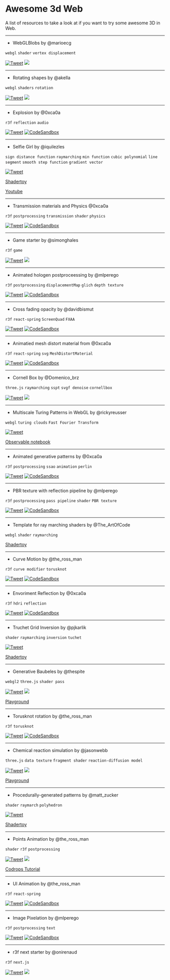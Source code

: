 # Awesome 3d Web

A list of resources to take a look at if you want to try some awesome 3D in Web.

---
* WebGLBlobs by @marioecg

`webgl` `shader` `vertex displacement`

[![Tweet](https://img.shields.io/twitter/url/http/shields.io.svg?style=social)](https://twitter.com/marioecg/status/1354109672429654023)
   [![](https://img.shields.io/github/stars/codrops/WebGLBlobs?style=social&label=Github)](https://github.com/codrops/WebGLBlobs/)


---
* Rotating shapes by @akella

`webgl` `shaders` `rotation`


   [![Tweet](https://img.shields.io/twitter/url/http/shields.io.svg?style=social)](https://mobile.twitter.com/codrops/status/1356958704919314437)
   [![](https://img.shields.io/github/stars/akella/RotatingShapes?style=social&label=Github)](https://github.com/akella/RotatingShapes/)



---
* Explosion by @0xca0a

`r3f` `reflection` `audio` 

   [![Tweet](https://img.shields.io/twitter/url/http/shields.io.svg?style=social)](https://twitter.com/0xca0a/status/1357346054635544584)
[![CodeSandbox](https://img.shields.io/badge/Open%20in-CodeSandbox-blue?style=flat-square&logo=codesandbox)](https://codesandbox.io/s/sound-test-dvokj)   



---
* Selfie Girl by @iquilezles


`sign distance function` `raymarching` `min function` `cubic polynomial` `line segment` `smooth step function` `gradient vector`

[![Tweet](https://img.shields.io/twitter/url/http/shields.io.svg?style=social)](https://twitter.com/iquilezles/status/1332491882027384832)

[Shadertoy](https://www.shadertoy.com/view/WsSBzh)

[Youtube](https://www.youtube.com/watch?v=8--5LwHRhjk)


---
* Transmission materials and Physics @0xca0a

`r3f` `postprocessing` `transmission` `shader` `physics`

   [![Tweet](https://img.shields.io/twitter/url/http/shields.io.svg?style=social)](https://twitter.com/0xca0a/status/1348325348690317319)
[![CodeSandbox](https://img.shields.io/badge/Open%20in-CodeSandbox-blue?style=flat-square&logo=codesandbox)](https://codesandbox.io/s/r3f-ibl-envmap-simple-6ebrr)   


---
* Game starter by @simonghales

`r3f` `game`


   [![Tweet](https://img.shields.io/twitter/url/http/shields.io.svg?style=social)](https://twitter.com/simonghales/status/1347099945971564549)
[![](https://img.shields.io/github/stars/simonghales/react-three-game-starter?style=social&label=Github)](https://github.com/simonghales/react-three-game-starter)




---
* Animated hologen postproceessing by @mlperego

`r3f` `postprocessing` `displacementMap` `glich` `depth texture`

   [![Tweet](https://img.shields.io/twitter/url/http/shields.io.svg?style=social)](https://twitter.com/mlperego/status/1347616281638432770)
[![CodeSandbox](https://img.shields.io/badge/Open%20in-CodeSandbox-blue?style=flat-square&logo=codesandbox)](https://codesandbox.io/s/gwmd3)   



---
* Cross fading opacity by @davidbismut

`r3f` `react-spring` `ScreenQuad` `FXAA`

   [![Tweet](https://img.shields.io/twitter/url/http/shields.io.svg?style=social)](https://twitter.com/davidbismut/status/1347910911311405058)
[![CodeSandbox](https://img.shields.io/badge/Open%20in-CodeSandbox-blue?style=flat-square&logo=codesandbox)](https://xm76k.csb.app/)   

---
* Animatied mesh distort material from @0xca0a

`r3f` `react-spring` `svg` `MeshDistortMaterial`

   [![Tweet](https://img.shields.io/twitter/url/http/shields.io.svg?style=social)](https://twitter.com/0xca0a/status/1347490916685254656)
   [![CodeSandbox](https://img.shields.io/badge/Open%20in-CodeSandbox-blue?style=flat-square&logo=codesandbox)](https://codesandbox.io/s/charming-ritchie-5oufp)


--- 
* Cornell Box by @Domenico_brz

`three.js` `raymarching` `sspt` `svgf denoise` `cornellbox`


   [![Tweet](https://img.shields.io/twitter/url/http/shields.io.svg?style=social)](https://twitter.com/Domenico_brz/status/1347983328083927042)
   [![](https://img.shields.io/github/stars/Domenicobrz/SSPT-in-threejs?style=social&label=Github)](https://github.com/Domenicobrz/SSPT-in-threejs)


---
* Multiscale Turing Patterns in WebGL by @rickyreusser

`webgl` `turing clouds` `Fast Fourier Transform`

   [![Tweet](https://img.shields.io/twitter/url/http/shields.io.svg?style=social)](https://twitter.com/rickyreusser/status/1345644182224814085)

[Observable notebook](https://observablehq.com/@rreusser/multiscale-turing-patterns-in-webgl)


---
* Animated generative patterns by @0xca0a

`r3f` `postprocessing` `ssao` `animation` `perlin`

   [![Tweet](https://img.shields.io/twitter/url/http/shields.io.svg?style=social)](https://twitter.com/0xca0a/status/1345737612024295424)
   [![CodeSandbox](https://img.shields.io/badge/Open%20in-CodeSandbox-blue?style=flat-square&logo=codesandbox)](https://codesandbox.io/s/perlin-cubes-forked-w9myx)



---
* PBR texture with reflection pipeline by @mlperego

`r3f` `postprocessing` `pass pipeline` `shader` `PBR texture`

   [![Tweet](https://img.shields.io/twitter/url/http/shields.io.svg?style=social)](https://twitter.com/mlperego/status/1344349221835698179)
   [![CodeSandbox](https://img.shields.io/badge/Open%20in-CodeSandbox-blue?style=flat-square&logo=codesandbox)](https://vn56b.csb.app/)


---
* Template for ray marching shaders by @The_ArtOfCode

`webgl` `shader` `raymarching`

[Shadertoy](https://www.shadertoy.com/view/WtGXDD)

---
* Curve Motion by @the_ross_man

`r3f` `curve modifier` `torusknot`

   [![Tweet](https://img.shields.io/twitter/url/http/shields.io.svg?style=social)](https://twitter.com/the_ross_man/status/1343952509807849472)
   [![CodeSandbox](https://img.shields.io/badge/Open%20in-CodeSandbox-blue?style=flat-square&logo=codesandbox)](https://e0res.csb.app/)


---
* Envoriment Reflection by @0xca0a

`r3f` `hdri` `reflection`

   [![Tweet](https://img.shields.io/twitter/url/http/shields.io.svg?style=social)](https://twitter.com/0xca0a/status/1343355005911392257)
   [![CodeSandbox](https://img.shields.io/badge/Open%20in-CodeSandbox-blue?style=flat-square&logo=codesandbox)](https://codesandbox.io/s/flakes-grading-wvgxp)


---
* Truchet Grid Inversion by @pjkarlik 

`shader` `raymarching` `inversion` `tuchet`

  [![Tweet](https://img.shields.io/twitter/url/http/shields.io.svg?style=social)](https://twitter.com/Shadertoy/status/1343647195111673857)

[Shadertoy](https://www.shadertoy.com/view/wl3yDn)

--- 
* Generative Baubeles by @thespite 

`webgl2` `three.js` `shader pass`
   
   [![Tweet](https://img.shields.io/twitter/url/http/shields.io.svg?style=social)](https://twitter.com/thespite/status/1342532096355676161)
   [![](https://img.shields.io/github/stars/spite/baubles?style=social&label=Github)](https://github.com/spite/baubles)
   
[Playground](https://spite.github.io/baubles/)

---
*  Torusknot rotation by @the_ross_man

`r3f` `torusknot` 

   [![Tweet](https://img.shields.io/twitter/url/http/shields.io.svg?style=social)](https://twitter.com/the_ross_man/status/1343093438649151488)
   [![CodeSandbox](https://img.shields.io/badge/Open%20in-CodeSandbox-blue?style=flat-square&logo=codesandbox)](https://zc41e.csb.app/)

---
* Chemical reaction simulation by @jasonwebb

`three.js` `data texture` `fragment shader` `reaction-diffusion model`

   [![Tweet](https://img.shields.io/twitter/url/http/shields.io.svg?style=social)](https://twitter.com/jasonwebb/status/1341182678922457089)
[![](https://img.shields.io/github/stars/jasonwebb/reaction-diffusion-playground?style=social&label=Github)](https://github.com/jasonwebb/reaction-diffusion-playground)

[Playground](https://jasonwebb.github.io/reaction-diffusion-playground/app.html)



---
* Procedurally-generated patterns by @matt_zucker 

`shader` `raymarch` `polyhedron`

   [![Tweet](https://img.shields.io/twitter/url/http/shields.io.svg?style=social)](https://twitter.com/matt_zucker/status/1340313802487820288)

[Shadertoy](https://shadertoy.com/view/wsGfD3)



---
* Points Animation by @the_ross_man

`shader` `r3f` `postprocessing`

   [![Tweet](https://img.shields.io/twitter/url/http/shields.io.svg?style=social)](https://twitter.com/the_ross_man/status/1331869039593988096)
[![](https://img.shields.io/github/stars/mattrossman/breathing-dots-tutorial?style=social&label=Github)](https://github.com/mattrossman/breathing-dots-tutorial.git)

[Codrops Tutorial](https://tympanus.net/codrops/2020/12/17/recreating-a-dave-whyte-animation-in-react-three-fiber/) 



---

* UI Animation by @the_ross_man

`r3f` `react-spring` 

  [![Tweet](https://img.shields.io/twitter/url/http/shields.io.svg?style=social)](https://twitter.com/the_ross_man/status/1337853544658046983)
[![CodeSandbox](https://img.shields.io/badge/Open%20in-CodeSandbox-blue?style=flat-square&logo=codesandbox)](https://v6lg3.csb.app/)

---

* Image Pixelation by @mlperego

`r3f` `postprocessing` `text`

  [![Tweet](https://img.shields.io/twitter/url/http/shields.io.svg?style=social)](https://twitter.com/mlperego/status/1338950170583719936)
[![CodeSandbox](https://img.shields.io/badge/Open%20in-CodeSandbox-blue?style=flat-square&logo=codesandbox)](https://n4py8.csb.app/)


---
* r3f next starter by @onirenaud

`r3f` `next.js`

  [![Tweet](https://img.shields.io/twitter/url/http/shields.io.svg?style=social)](https://twitter.com/onirenaud/status/1338041518465056772)
[![](https://img.shields.io/github/stars/RenaudRohlinger/r3f-next-starter?style=social&label=Github)](https://github.com/RenaudRohlinger/r3f-next-starter)
